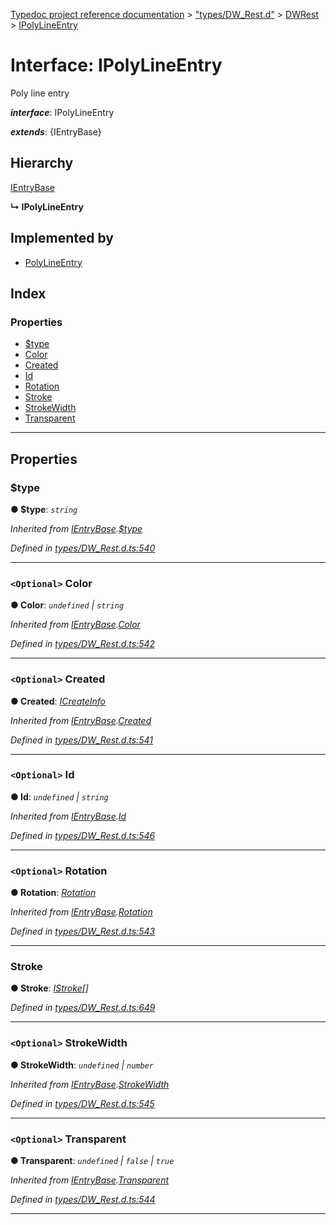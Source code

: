 [Typedoc project reference documentation](../README.md) > ["types/DW_Rest.d"](../modules/_types_dw_rest_d_.md) > [DWRest](../modules/_types_dw_rest_d_.dwrest.md) > [IPolyLineEntry](../interfaces/_types_dw_rest_d_.dwrest.ipolylineentry.md)

# Interface: IPolyLineEntry

Poly line entry

*__interface__*: IPolyLineEntry

*__extends__*: {IEntryBase}

## Hierarchy

 [IEntryBase](_types_dw_rest_d_.dwrest.ientrybase.md)

**↳ IPolyLineEntry**

## Implemented by

* [PolyLineEntry](../classes/_annotations_.polylineentry.md)

## Index

### Properties

* [$type](_types_dw_rest_d_.dwrest.ipolylineentry.md#_type)
* [Color](_types_dw_rest_d_.dwrest.ipolylineentry.md#color)
* [Created](_types_dw_rest_d_.dwrest.ipolylineentry.md#created)
* [Id](_types_dw_rest_d_.dwrest.ipolylineentry.md#id)
* [Rotation](_types_dw_rest_d_.dwrest.ipolylineentry.md#rotation)
* [Stroke](_types_dw_rest_d_.dwrest.ipolylineentry.md#stroke)
* [StrokeWidth](_types_dw_rest_d_.dwrest.ipolylineentry.md#strokewidth)
* [Transparent](_types_dw_rest_d_.dwrest.ipolylineentry.md#transparent)

---

## Properties

<a id="_type"></a>

###  $type

**● $type**: *`string`*

*Inherited from [IEntryBase](_types_dw_rest_d_.dwrest.ientrybase.md).[$type](_types_dw_rest_d_.dwrest.ientrybase.md#_type)*

*Defined in [types/DW_Rest.d.ts:540](https://github.com/DocuWare/REST-Sample-TS/blob/a4697e2/src/types/DW_Rest.d.ts#L540)*

___
<a id="color"></a>

### `<Optional>` Color

**● Color**: *`undefined` \| `string`*

*Inherited from [IEntryBase](_types_dw_rest_d_.dwrest.ientrybase.md).[Color](_types_dw_rest_d_.dwrest.ientrybase.md#color)*

*Defined in [types/DW_Rest.d.ts:542](https://github.com/DocuWare/REST-Sample-TS/blob/a4697e2/src/types/DW_Rest.d.ts#L542)*

___
<a id="created"></a>

### `<Optional>` Created

**● Created**: *[ICreateInfo](_types_dw_rest_d_.dwrest.icreateinfo.md)*

*Inherited from [IEntryBase](_types_dw_rest_d_.dwrest.ientrybase.md).[Created](_types_dw_rest_d_.dwrest.ientrybase.md#created)*

*Defined in [types/DW_Rest.d.ts:541](https://github.com/DocuWare/REST-Sample-TS/blob/a4697e2/src/types/DW_Rest.d.ts#L541)*

___
<a id="id"></a>

### `<Optional>` Id

**● Id**: *`undefined` \| `string`*

*Inherited from [IEntryBase](_types_dw_rest_d_.dwrest.ientrybase.md).[Id](_types_dw_rest_d_.dwrest.ientrybase.md#id)*

*Defined in [types/DW_Rest.d.ts:546](https://github.com/DocuWare/REST-Sample-TS/blob/a4697e2/src/types/DW_Rest.d.ts#L546)*

___
<a id="rotation"></a>

### `<Optional>` Rotation

**● Rotation**: *[Rotation](../enums/_types_dw_rest_d_.dwrest.rotation.md)*

*Inherited from [IEntryBase](_types_dw_rest_d_.dwrest.ientrybase.md).[Rotation](_types_dw_rest_d_.dwrest.ientrybase.md#rotation)*

*Defined in [types/DW_Rest.d.ts:543](https://github.com/DocuWare/REST-Sample-TS/blob/a4697e2/src/types/DW_Rest.d.ts#L543)*

___
<a id="stroke"></a>

###  Stroke

**● Stroke**: *[IStroke](_types_dw_rest_d_.dwrest.istroke.md)[]*

*Defined in [types/DW_Rest.d.ts:649](https://github.com/DocuWare/REST-Sample-TS/blob/a4697e2/src/types/DW_Rest.d.ts#L649)*

___
<a id="strokewidth"></a>

### `<Optional>` StrokeWidth

**● StrokeWidth**: *`undefined` \| `number`*

*Inherited from [IEntryBase](_types_dw_rest_d_.dwrest.ientrybase.md).[StrokeWidth](_types_dw_rest_d_.dwrest.ientrybase.md#strokewidth)*

*Defined in [types/DW_Rest.d.ts:545](https://github.com/DocuWare/REST-Sample-TS/blob/a4697e2/src/types/DW_Rest.d.ts#L545)*

___
<a id="transparent"></a>

### `<Optional>` Transparent

**● Transparent**: *`undefined` \| `false` \| `true`*

*Inherited from [IEntryBase](_types_dw_rest_d_.dwrest.ientrybase.md).[Transparent](_types_dw_rest_d_.dwrest.ientrybase.md#transparent)*

*Defined in [types/DW_Rest.d.ts:544](https://github.com/DocuWare/REST-Sample-TS/blob/a4697e2/src/types/DW_Rest.d.ts#L544)*

___

